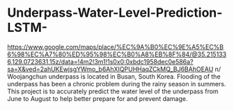 # Underpass-Water-Level-Prediction-LSTM-
https://www.google.com/maps/place/%EC%9A%B0%EC%9E%A5%EC%B6%98%EC%A7%80%ED%95%98%EC%B0%A8%EB%8F%84/@35.2151336,129.0723631,15z/data=!4m2!3m1!1s0x0:0xbdc1958dec0e586a?sa=X&ved=2ahUKEwjsgYWmo_b6AhXIQPUHHaqZCkMQ_BJ6BAhOEAU
n/
Woojangchun underpass is located in Busan, South Korea. Flooding of the underpass has been a chronic problem during the rainy season in summers. 
This project is to accurately predict the water level of the underpass from June to August to help better prepare for and prevent damage.
